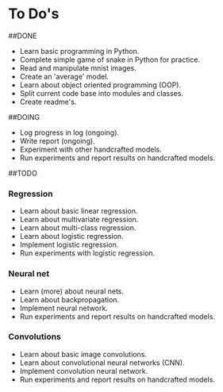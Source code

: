 # To Do's

##DONE 
* Learn basic programming in Python.
* Complete simple game of snake in Python for practice.
* Read and manipulate mnist images.
* Create an 'average' model.
* Learn about object oriented programming (OOP).
* Split current code base into modules and classes.
* Create readme's.

##DOING
* Log progress in log (ongoing).
* Write report (ongoing).
* Experiment with other handcrafted models.
* Run experiments and report results on handcrafted models.

##TODO
### Regression
* Learn about basic linear regression.
* Learn about multivariate regression.
* Learn about multi-class regression.
* Learn about logistic regression.
* Implement logistic regression.
* Run experiments with logistic regression.

### Neural net
* Learn (more) about neural nets.
* Learn about backpropagation.
* Implement neural network. 
* Run experiments and report results on handcrafted models.

### Convolutions
* Learn about basic image convolutions.
* Learn about convolutional neural networks (CNN).
* Implement convolution neural network. 
* Run experiments and report results on handcrafted models.

